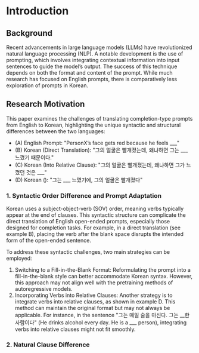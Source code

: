# Introduction

## Background 
Recent advancements in large language models (LLMs) have revolutionized natural language processing (NLP). A notable development is the use of prompting, which involves integrating contextual information into input sentences to guide the model’s output. The success of this technique depends on both the format and content of the prompt. While much research has focused on English prompts, there is comparatively less exploration of prompts in Korean.

## Research Motivation
This paper examines the challenges of translating completion-type prompts from English to Korean, highlighting the unique syntactic and structural differences between the two languages:

- (A) English Prompt: "PersonX’s face gets red because he feels ___"
- (B) Korean (Direct Translation): "그의 얼굴은 빨개졌는데, 왜냐하면 그는 ___ 느꼈기 때문이다."
- (C) Korean (Into Relative Clause): "그의 얼굴은 빨개졌는데, 왜냐하면 그가 느꼈던 것은 ___"
- (D) Korean (): "그는 ___ 느꼈기에, 그의 얼굴은 빨개졌다"

### 1. Syntactic Order Difference and Prompt Adaptation
Korean uses a subject-object-verb (SOV) order, meaning verbs typically appear at the end of clauses. This syntactic structure can complicate the direct translation of English open-ended prompts, especially those designed for completion tasks. For example, in a direct translation (see example B), placing the verb after the blank space disrupts the intended form of the open-ended sentence.

To address these syntactic challenges, two main strategies can be employed:
1. Switching to a Fill-in-the-Blank Format: Reformulating the prompt into a fill-in-the-blank style can better accommodate Korean syntax. However, this approach may not align well with the pretraining methods of autoregressive models.
2. Incorporating Verbs into Relative Clauses: Another strategy is to integrate verbs into relative clauses, as shown in example D. This method can maintain the original format but may not always be applicable. For instance, in the sentence "그는 매일 술을 마신다. 그는 __한 사람이다" (He drinks alcohol every day. He is a ___ person), integrating verbs into relative clauses might not fit smoothly.

### 2. Natural Clause Difference
